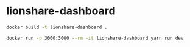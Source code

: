 # lionshare-dashboard

```bash
docker build -t lionshare-dashboard .
````

```bash
docker run -p 3000:3000 --rm -it lionshare-dashboard yarn run dev
```
